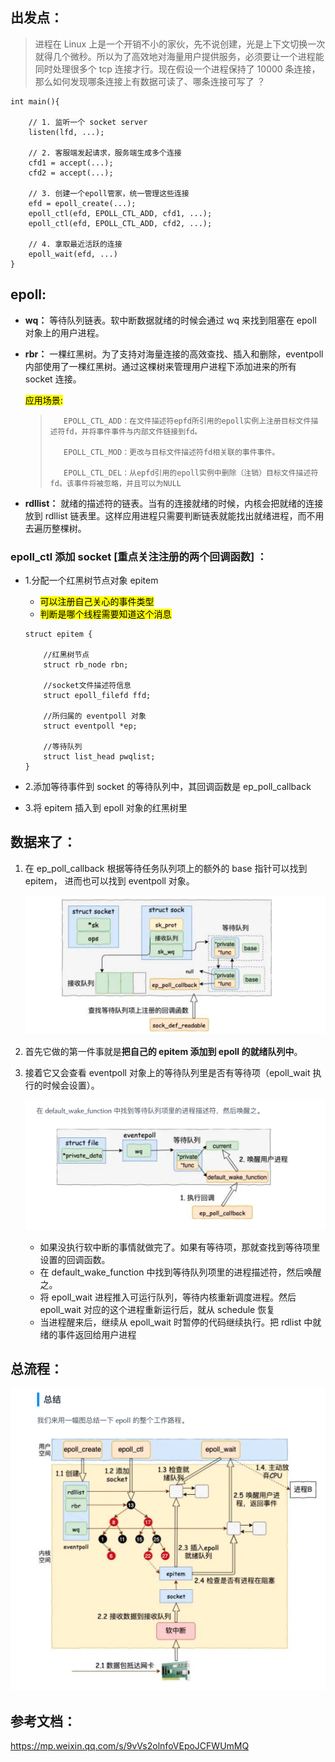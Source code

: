 



## 出发点：

> 进程在 Linux 上是一个开销不小的家伙，先不说创建，光是上下文切换一次就得几个微秒。所以为了高效地对海量用户提供服务，必须要让一个进程能同时处理很多个 tcp 连接才行。现在假设一个进程保持了 10000 条连接，那么如何发现哪条连接上有数据可读了、哪条连接可写了 ？

```
int main(){
    
    // 1. 监听一个 socket server 
    listen(lfd, ...);

    // 2. 客服端发起请求，服务端生成多个连接
    cfd1 = accept(...);
    cfd2 = accept(...);
    
    // 3. 创建一个epoll管家，统一管理这些连接
    efd = epoll_create(...);
    epoll_ctl(efd, EPOLL_CTL_ADD, cfd1, ...);
    epoll_ctl(efd, EPOLL_CTL_ADD, cfd2, ...);
    
    // 4. 拿取最近活跃的连接
    epoll_wait(efd, ...)
}
```

## epoll:

- **wq：** 等待队列链表。软中断数据就绪的时候会通过 wq 来找到阻塞在 epoll 对象上的用户进程。

- **rbr：** 一棵红黑树。为了支持对海量连接的高效查找、插入和删除，eventpoll 内部使用了一棵红黑树。通过这棵树来管理用户进程下添加进来的所有 socket 连接。

  <mark>应用场景:</mark>

  >        EPOLL_CTL_ADD：在文件描述符epfd所引用的epoll实例上注册目标文件描述符fd，并将事件事件与内部文件链接到fd。
  >     
  >        EPOLL_CTL_MOD：更改与目标文件描述符fd相关联的事件事件。
  >     
  >        EPOLL_CTL_DEL：从epfd引用的epoll实例中删除（注销）目标文件描述符fd。该事件将被忽略，并且可以为NULL

- **rdllist：** 就绪的描述符的链表。当有的连接就绪的时候，内核会把就绪的连接放到 rdllist 链表里。这样应用进程只需要判断链表就能找出就绪进程，而不用去遍历整棵树。



### epoll_ctl 添加 socket  [重点关注注册的两个回调函数] ：

- 1.分配一个红黑树节点对象 epitem

  - <mark>可以注册自己关心的事件类型</mark>
  - <mark>判断是哪个线程需要知道这个消息</mark>

  ```
  struct epitem {
  
      //红黑树节点
      struct rb_node rbn;
  
      //socket文件描述符信息
      struct epoll_filefd ffd;
  
      //所归属的 eventpoll 对象
      struct eventpoll *ep;
  
      //等待队列
      struct list_head pwqlist;
  }
  ```

- 2.添加等待事件到 socket 的等待队列中，其回调函数是 ep_poll_callback

- 3.将 epitem 插入到 epoll 对象的红黑树里

## 数据来了：

1. 在 ep_poll_callback 根据等待任务队列项上的额外的 base 指针可以找到 epitem， 进而也可以找到 eventpoll 对象。

   ![image-20220413132510588](../../image/image-20220413132510588.png)

2. 首先它做的第一件事就是**把自己的 epitem 添加到 epoll 的就绪队列中**。

3. 接着它又会查看 eventpoll 对象上的等待队列里是否有等待项（epoll_wait 执行的时候会设置）。

   ![image-20220413132407963](../../image/image-20220413132407963.png)

   * 如果没执行软中断的事情就做完了。如果有等待项，那就查找到等待项里设置的回调函数。
   * 在 default_wake_function 中找到等待队列项里的进程描述符，然后唤醒之。
   * 将 epoll_wait 进程推入可运行队列，等待内核重新调度进程。然后 epoll_wait 对应的这个进程重新运行后，就从 schedule 恢复
   * 当进程醒来后，继续从 epoll_wait 时暂停的代码继续执行。把 rdlist 中就绪的事件返回给用户进程



## 总流程：

![image-20220413132643657](../../image/image-20220413132643657.png)

## 参考文档：

https://mp.weixin.qq.com/s/9vVs2olnfoVEpoJCFWUmMQ









